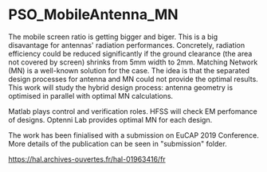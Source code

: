 # PSO_MobileAntenna_MN
The mobile screen ratio is getting bigger and biger. This is a big disavantage for antennas' radiation performances. Concretely, radiation efficiency could be reduced significantly if the ground clearance (the area not covered by screen) shrinks from 5mm width to 2mm.
Matching Network (MN) is a well-known solution for the case. The idea is that the separated design processes for antenna and MN could not provide the optimal results. This work will study the hybrid design process: antenna geometry is optimised in parallel with optimal MN calculations.

Matlab plays control and verification roles. HFSS will check EM perfomance of designs. Optenni Lab provides optimal MN for each design. 

The work has been finialised with a submission on EuCAP 2019 Conference. More details of the publication can be seen in "submission" folder.

https://hal.archives-ouvertes.fr/hal-01963416/fr
